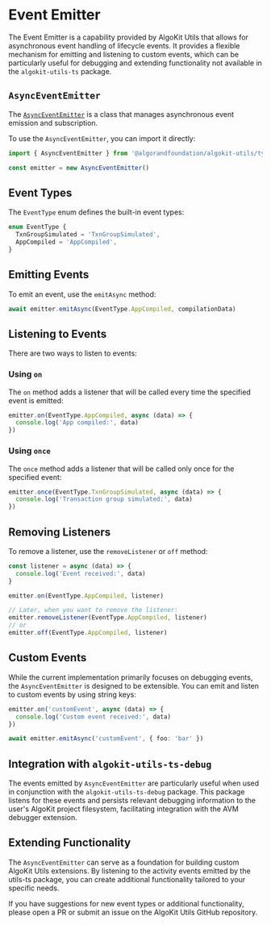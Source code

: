 # Event Emitter

The Event Emitter is a capability provided by AlgoKit Utils that allows for asynchronous event handling of lifecycle events. It provides a flexible mechanism for emitting and listening to custom events, which can be particularly useful for debugging and extending functionality not available in the `algokit-utils-ts` package.

## `AsyncEventEmitter`

The [`AsyncEventEmitter`](../code/classes/types_async_event_emitter.AsyncEventEmitter.md) is a class that manages asynchronous event emission and subscription.

To use the `AsyncEventEmitter`, you can import it directly:

```typescript
import { AsyncEventEmitter } from '@algorandfoundation/algokit-utils/types/async-event-emitter'

const emitter = new AsyncEventEmitter()
```

## Event Types

The `EventType` enum defines the built-in event types:

```typescript
enum EventType {
  TxnGroupSimulated = 'TxnGroupSimulated',
  AppCompiled = 'AppCompiled',
}
```

## Emitting Events

To emit an event, use the `emitAsync` method:

```typescript
await emitter.emitAsync(EventType.AppCompiled, compilationData)
```

## Listening to Events

There are two ways to listen to events:

### Using `on`

The `on` method adds a listener that will be called every time the specified event is emitted:

```typescript
emitter.on(EventType.AppCompiled, async (data) => {
  console.log('App compiled:', data)
})
```

### Using `once`

The `once` method adds a listener that will be called only once for the specified event:

```typescript
emitter.once(EventType.TxnGroupSimulated, async (data) => {
  console.log('Transaction group simulated:', data)
})
```

## Removing Listeners

To remove a listener, use the `removeListener` or `off` method:

```typescript
const listener = async (data) => {
  console.log('Event received:', data)
}

emitter.on(EventType.AppCompiled, listener)

// Later, when you want to remove the listener:
emitter.removeListener(EventType.AppCompiled, listener)
// or
emitter.off(EventType.AppCompiled, listener)
```

## Custom Events

While the current implementation primarily focuses on debugging events, the `AsyncEventEmitter` is designed to be extensible. You can emit and listen to custom events by using string keys:

```typescript
emitter.on('customEvent', async (data) => {
  console.log('Custom event received:', data)
})

await emitter.emitAsync('customEvent', { foo: 'bar' })
```

## Integration with `algokit-utils-ts-debug`

The events emitted by `AsyncEventEmitter` are particularly useful when used in conjunction with the `algokit-utils-ts-debug` package. This package listens for these events and persists relevant debugging information to the user's AlgoKit project filesystem, facilitating integration with the AVM debugger extension.

## Extending Functionality

The `AsyncEventEmitter` can serve as a foundation for building custom AlgoKit Utils extensions. By listening to the activity events emitted by the utils-ts package, you can create additional functionality tailored to your specific needs.

If you have suggestions for new event types or additional functionality, please open a PR or submit an issue on the AlgoKit Utils GitHub repository.
